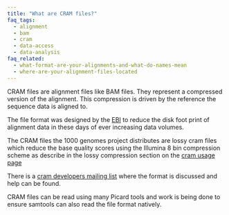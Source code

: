 ```yaml
---
title: "What are CRAM files?"
faq_tags:
  - alignment
  - bam
  - cram
  - data-access
  - data-analysis
faq_related:
  - what-format-are-your-alignments-and-what-do-names-mean
  - where-are-your-alignment-files-located
---
```

                    
CRAM files are alignment files like BAM files. They represent a compressed version of the alignment. This compression is driven by the reference the sequence data is aligned to.

The file format was designed by the [EBI](http://www.ebi.ac.uk/ena/about/cram_toolkit) to reduce the disk foot print of alignment data in these days of ever increasing data volumes. 

The CRAM files the 1000 genomes project distributes are lossy cram files which reduce the base quality scores using the Illumina 8 bin compression scheme as describe in the lossy compression section on the [cram usage page](http://www.ebi.ac.uk/ena/about/cram_usage)

There is a [cram developers mailing list](http://listserver.ebi.ac.uk/mailman/listinfo/cram-dev) where the format is discussed and help can be found.

CRAM files can be read using many Picard tools and work is being done to ensure samtools can also read the file format natively.
